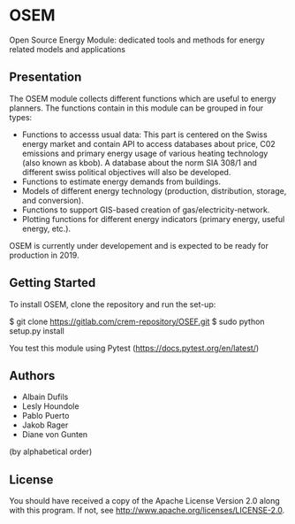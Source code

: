 # OSEM
Open Source Energy Module: dedicated tools and methods for energy related models and applications


## Presentation

The OSEM module collects different functions which are useful to energy planners. The functions contain in this module can be grouped in 
four types:

* Functions to accesss usual data: This part is centered on the Swiss energy market and contain API to access databases about price, C02 
emissions and primary energy usage of various heating technology (also known as kbob). A database about the norm SIA 308/1 
and different swiss political objectives will also be developed.
* Functions to estimate energy demands from buildings.
* Models of different energy technology (production, distribution, storage, and conversion).
* Functions to support GIS-based creation of gas/electricity-network.
* Plotting functions for different energy indicators (primary energy, useful energy, etc.).

OSEM is currently under developement and is expected to be ready for production in 2019.


## Getting Started

To install OSEM, clone the repository and run the set-up: 

$ git clone https://gitlab.com/crem-repository/OSEF.git
$ sudo python setup.py install

You test this module using Pytest (https://docs.pytest.org/en/latest/)


## Authors 

* Albain Dufils
* Lesly Houndole
* Pablo Puerto
* Jakob Rager
* Diane von Gunten

(by alphabetical order)

## License

You should have received a copy of the Apache License Version 2.0 along with this program.
If not, see http://www.apache.org/licenses/LICENSE-2.0.


